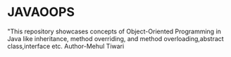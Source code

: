 # JAVAOOPS
"This repository showcases concepts of Object-Oriented Programming in Java like inheritance, method overriding, and method overloading,abstract class,interface etc.
Author-Mehul Tiwari
